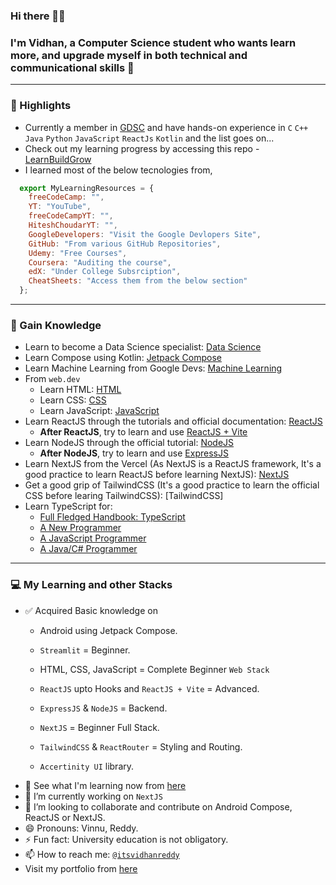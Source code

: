 ### Hi there 👋🏻
### I'm Vidhan, a Computer Science student who wants learn more, and upgrade myself in both technical and communicational skills 🚀
----
### 🌟 Highlights
- Currently a member in [GDSC](https://github.com/GDSC-REC) and have hands-on experience in  `C` `C++` `Java` `Python` `JavaScript` `ReactJs` `Kotlin` and the list goes on...
- Check out my learning progress by accessing this repo - [LearnBuildGrow](https://github.com/AVidhanR/LearnBuildGrow)
- I learned most of the below tecnologies from,
```js
  export MyLearningResources = {
    freeCodeCamp: "",
    YT: "YouTube",
    freeCodeCampYT: "",
    HiteshChoudarYT: "",
    GoogleDevelopers: "Visit the Google Devlopers Site",
    GitHub: "From various GitHub Repositories",
    Udemy: "Free Courses",
    Coursera: "Auditing the course",
    edX: "Under College Subsrciption",
    CheatSheets: "Access them from the below section"
  };
```
----
### 🤝 Gain Knowledge 
* Learn to become a Data Science specialist: [Data Science](https://www.kaggle.com/learn)
* Learn Compose using Kotlin: [Jetpack Compose](https://developer.android.com/courses/android-basics-compose/course)
* Learn Machine Learning from Google Devs: [Machine Learning](https://developers.google.com/machine-learning)
* From `web.dev`
    * Learn HTML: [HTML](https://web.dev/learn/html)
    * Learn CSS: [CSS](https://web.dev/learn/css)
    * Learn JavaScript: [JavaScript](https://web.dev/learn/javascript)
* Learn ReactJS through the tutorials and official documentation: [ReactJS](https://react.dev/learn)
    * **After ReactJS**, try to learn and use [ReactJS + Vite](https://vitejs.dev/guide/#trying-vite-online)
* Learn NodeJS through the official tutorial: [NodeJS](https://nodejs.org/en/learn/getting-started/introduction-to-nodejs)
    * **After NodeJS**, try to learn and use [ExpressJS](https://expressjs.com/en/starter/installing.html)
* Learn NextJS from the Vercel (As NextJS is a ReactJS framework, It's a good practice to learn ReactJS before learning NextJS): [NextJS](https://nextjs.org/learn/dashboard-app)
* Get a good grip of TailwindCSS (It's a good practice to learn the official CSS before learing TailwindCSS): [TailwindCSS]
* Learn TypeScript for:
    * [Full Fledged Handbook: TypeScript](https://www.typescriptlang.org/docs/handbook/intro.html)
    * [A New Programmer](https://www.typescriptlang.org/docs/handbook/typescript-from-scratch.html)
    * [A JavaScript Programmer](https://www.typescriptlang.org/docs/handbook/typescript-in-5-minutes.html)
    * [A Java/C# Programmer](https://www.typescriptlang.org/docs/handbook/typescript-in-5-minutes-oop.html)
----
### 💻 My Learning and other Stacks
- ✅ Acquired Basic knowledge on
  - Android using Jetpack Compose.
  - `Streamlit` = Beginner.
  
  - HTML, CSS, JavaScript = Complete Beginner `Web Stack`
   - `ReactJS` upto Hooks and `ReactJS + Vite` = Advanced.
   - `ExpressJS` & `NodeJS` = Backend.
   - `NextJS` = Beginner Full Stack.
   - `TailwindCSS` & `ReactRouter` = Styling and Routing.
   - `Accertinity UI` library.
- 🌱 See what I'm learning now from [here](https://github.com/AVidhanR/LearnBuildGrow)
- 🔭 I’m currently working on `NextJS`
- 👯 I’m looking to collaborate and contribute on Android Compose, ReactJS or NextJS.
- 😄 Pronouns: Vinnu, Reddy.
- ⚡ Fun fact: University education is not obligatory.
- 📫 How to reach me: [`@itsvidhanreddy`](https://linktr.ee/itsvidhanreddy)
- Visit my portfolio from [here](https://avidhanr.github.io/MyPortfolio)
<!--
**AVidhanR/AVidhanR** is a ✨ _special_ ✨ repository because its `README.md` (this file) appears on your GitHub profile.

Here are some ideas to get you started:

- 🔭 I’m currently working on ...
- 🌱 I’m currently learning ...
- 👯 I’m looking to collaborate on ...
- 🤔 I’m looking for help with ...
- 💬 Ask me about ...
- 📫 How to reach me: ...
- 😄 Pronouns: ...

-->
